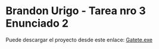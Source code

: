 # Brandon Urigo - Tarea nro 3 Enunciado 2

Puede descargar el proyecto desde este enlace: [Gatete.exe](https://github.com/OptimusDrift/maquina-de-estados-Gato-de-Schr-dinger/releases/tag/Gatetev1.0)
